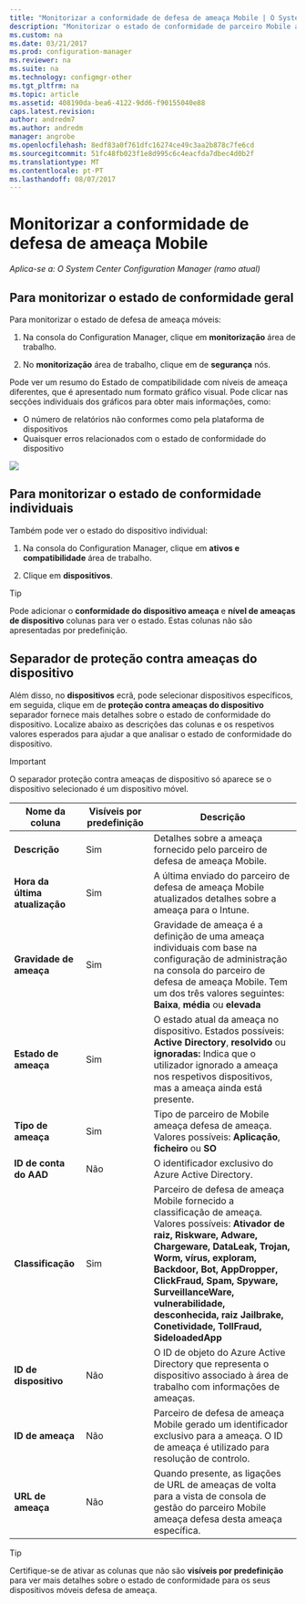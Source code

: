 ```yaml
---
title: "Monitorizar a conformidade de defesa de ameaça Mobile | O System Center Configuration Manager"
description: "Monitorizar o estado de conformidade de parceiro Mobile ameaça defesa partir da consola do Configuration Manager"
ms.custom: na
ms.date: 03/21/2017
ms.prod: configuration-manager
ms.reviewer: na
ms.suite: na
ms.technology: configmgr-other
ms.tgt_pltfrm: na
ms.topic: article
ms.assetid: 408190da-bea6-4122-9dd6-f90155040e88
caps.latest.revision: 
author: andredm7
ms.author: andredm
manager: angrobe
ms.openlocfilehash: 8edf83a0f761dfc16274ce49c3aa2b878c7fe6cd
ms.sourcegitcommit: 51fc48fb023f1e8d995c6c4eacfda7dbec4d0b2f
ms.translationtype: MT
ms.contentlocale: pt-PT
ms.lasthandoff: 08/07/2017
---
```

# <a name="monitor-mobile-threat-defense-compliance"></a>**Monitorizar a conformidade de defesa de ameaça Mobile**

*Aplica-se a: O System Center Configuration Manager (ramo atual)*

## <a name="to-monitor-the-overall-compliance-status"></a>Para monitorizar o estado de conformidade geral

Para monitorizar o estado de defesa de ameaça móveis:

1.  Na consola do Configuration Manager, clique em **monitorização** área de trabalho.

2.  No **monitorização** área de trabalho, clique em de **segurança** nós.

Pode ver um resumo do Estado de compatibilidade com níveis de ameaça diferentes, que é apresentado num formato gráfico visual. Pode clicar nas secções individuais dos gráficos para obter mais informações, como: 

- O número de relatórios não conformes como pela plataforma de dispositivos
- Quaisquer erros relacionados com o estado de conformidade do dispositivo

![](http://i.imgur.com/bmPsiWk.png)

## <a name="to-monitor-the-individual-compliance-status"></a>Para monitorizar o estado de conformidade individuais

Também pode ver o estado do dispositivo individual:

1.  Na consola do Configuration Manager, clique em **ativos e compatibilidade** área de trabalho.

2.  Clique em **dispositivos**.

> [!TIP] 
> Pode adicionar o **conformidade do dispositivo ameaça** e **nível de ameaças de dispositivo** colunas para ver o estado. Estas colunas não são apresentadas por predefinição.

## <a name="device-threat-protection-tab"></a>Separador de proteção contra ameaças do dispositivo

Além disso, no **dispositivos** ecrã, pode selecionar dispositivos específicos, em seguida, clique em de **proteção contra ameaças do dispositivo** separador fornece mais detalhes sobre o estado de conformidade do dispositivo. Localize abaixo as descrições das colunas e os respetivos valores esperados para ajudar a que analisar o estado de conformidade do dispositivo.

> [!IMPORTANT] 
> O separador proteção contra ameaças de dispositivo só aparece se o dispositivo selecionado é um dispositivo móvel.

|Nome da coluna|Visíveis por predefinição|Descrição| 
|-|-|-|
|**Descrição**| Sim | Detalhes sobre a ameaça fornecido pelo parceiro de defesa de ameaça Mobile. |
|**Hora da última atualização**| Sim | A última enviado do parceiro de defesa de ameaça Mobile atualizados detalhes sobre a ameaça para o Intune. |
|**Gravidade de ameaça**| Sim | Gravidade de ameaça é a definição de uma ameaça individuais com base na configuração de administração na consola do parceiro de defesa de ameaça Mobile. Tem um dos três valores seguintes: **Baixa**, **média** ou **elevada** |
|**Estado de ameaça**| Sim | O estado atual da ameaça no dispositivo. Estados possíveis: **Active Directory**, **resolvido** ou **ignoradas:** Indica que o utilizador ignorado a ameaça nos respetivos dispositivos, mas a ameaça ainda está presente. |
|**Tipo de ameaça**| Sim | Tipo de parceiro de Mobile ameaça defesa de ameaça. Valores possíveis: **Aplicação**, **ficheiro** ou **SO** |
|**ID de conta do AAD**| Não | O identificador exclusivo do Azure Active Directory. |
|**Classificação**| Sim | Parceiro de defesa de ameaça Mobile fornecido a classificação de ameaça. Valores possíveis: **Ativador de raiz, Riskware, Adware, Chargeware, DataLeak, Trojan, Worm, vírus, exploram, Backdoor, Bot, AppDropper, ClickFraud, Spam, Spyware, SurveillanceWare, vulnerabilidade, desconhecida, raiz Jailbrake, Conetividade, TollFraud, SideloadedApp** |
|**ID de dispositivo**| Não | O ID de objeto do Azure Active Directory que representa o dispositivo associado à área de trabalho com informações de ameaças. |
|**ID de ameaça**| Não | Parceiro de defesa de ameaça Mobile gerado um identificador exclusivo para a ameaça. O ID de ameaça é utilizado para resolução de controlo. |
|**URL de ameaça**| Não | Quando presente, as ligações de URL de ameaças de volta para a vista de consola de gestão do parceiro Mobile ameaça defesa desta ameaça específica. |

> [!TIP] 
> Certifique-se de ativar as colunas que não são **visíveis por predefinição** para ver mais detalhes sobre o estado de conformidade para os seus dispositivos móveis defesa de ameaça.
